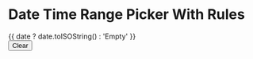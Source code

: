 <script setup>
import { ref } from 'vue';

const date = ref(null);
const rules = ref({
  hours: [2, 4, 7, 10, 14, 15, 16],
  minutes: { interval: 2 },
  milliseconds: 0,
})

function clearDate() {
  date.value = null;
}
</script>

# Date Time Range Picker With Rules

<div class="example flex flex-col space-y-2 mt-4">
  <div>{{ date ? date.toISOString() : 'Empty' }}</div>
  <div class="flex">
    <button class="px-2 py-1 bg-gray-100 rounded" @click="clearDate">
      Clear
    </button>
  </div>
  <DatePicker v-model="date" mode="dateTime" :rules="rules" is-range />
</div>